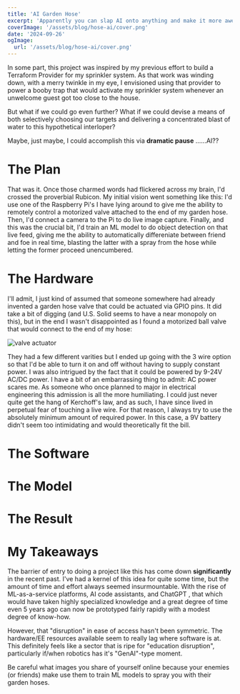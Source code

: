 ```yaml
---
title: 'AI Garden Hose'
excerpt: 'Apparently you can slap AI onto anything and make it more awesome'
coverImage: '/assets/blog/hose-ai/cover.png'
date: '2024-09-26'
ogImage:
  url: '/assets/blog/hose-ai/cover.png'
---
```


In some part, this project was inspired by my previous effort to build a Terraform Provider for my sprinkler system. As that work was winding down, with a merry twinkle in my eye, I envisioned using that provider to power a booby trap that would activate my sprinkler system whenever an unwelcome guest got too close to the house. 

But what if we could go even further? What if we could devise a means of both selectively choosing our targets and delivering a concentrated blast of water to this hypothetical interloper? 

Maybe, just maybe, I could accomplish this via **dramatic pause** ......AI??

# The Plan
That was it. Once those charmed words had flickered across my brain, I'd crossed the proverbial Rubicon. My initial vision went something like this: I'd use one of the Raspberry Pi's I have lying around to give me the ability to remotely control a motorized valve attached to the end of my garden hose. Then, I'd connect a camera to the Pi to do live image capture. Finally, and this was the crucial bit, I'd train an ML model to do object detection on that live feed, giving me the ability to automatically differeniate between friend and foe in real time, blasting the latter with a spray from the hose while letting the former proceed unencumbered. 

# The Hardware
I'll admit, I just kind of assumed that someone somewhere had already invented a garden hose valve that could be actuated via GPIO pins. It did take a bit of digging (and U.S. Solid seems to have a near monopoly on this), but in the end I wasn't disappointed as I found a motorized ball valve that would connect to the end of my hose:

![valve actuator](/assets/blog/hose-ai/valve.jpg)

They had a few different varities but I ended up going with the 3 wire option so that I'd be able to turn it on and off without having to supply constant power. I was also intrigued by the fact that it could be powered by 9-24V AC/DC power. I have a bit of an embarrassing thing to admit: AC power scares me. As someone who once planned to major in electrical engineering this admission is all the more humiliating. I could just never quite get the hang of Kerchoff's law, and as such, I have since lived in perpetual fear of touching a live wire. For that reason, I always try to use the absolutely minimum amount of required power. In this case, a 9V battery didn't seem too intimidating and would theoretically fit the bill. 

# The Software

# The Model

# The Result

# My Takeaways
The barrier of entry to doing a project like this has come down **significantly** in the recent past. I've had a kernel of this idea for quite some time, but the amount of time and effort always seemed insurmountable. With the rise of ML-as-a-service platforms, AI code assistants, and ChatGPT , that which would have taken highly specialized knowledge and a great degree of time even 5 years ago can now be prototyped fairly rapidly with a modest degree of know-how. 

However, that "disruption" in ease of access hasn't been symmetric. The hardware/EE resources available seem to really lag where software is at. This definitely feels like a sector that is ripe for "education disruption", particularly if/when robotics has it's "GenAI"-type moment. 

Be careful what images you share of yourself online because your enemies (or friends) make use them to train ML models to spray you with their garden hoses. 


